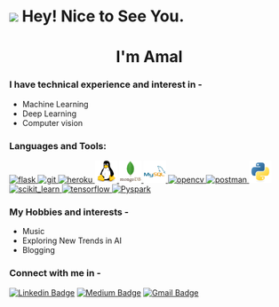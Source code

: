 <h1><img src="https://emojis.slackmojis.com/emojis/images/1531849430/4246/blob-sunglasses.gif?1531849430" width="30"/> Hey! Nice to See You.</h1>
<h1 align="center">I'm Amal</h1>

### I have technical experience and interest in -
* Machine Learning
* Deep Learning
* Computer vision 


<h3 align="left">Languages and Tools:</h3>
<p align="left">  <a href="https://flask.palletsprojects.com/" target="_blank"> <img src="https://www.vectorlogo.zone/logos/pocoo_flask/pocoo_flask-icon.svg" alt="flask" width="40" height="40"/> </a> <a href="https://git-scm.com/" target="_blank"> <img src="https://www.vectorlogo.zone/logos/git-scm/git-scm-icon.svg" alt="git" width="40" height="40"/> </a> <a href="https://heroku.com" target="_blank"> <img src="https://www.vectorlogo.zone/logos/heroku/heroku-icon.svg" alt="heroku" width="40" height="40"/> </a> <a href="https://www.linux.org/" target="_blank"> <img src="https://raw.githubusercontent.com/devicons/devicon/master/icons/linux/linux-original.svg" alt="linux" width="40" height="40"/> </a> <a href="https://www.mongodb.com/" target="_blank"> <img src="https://raw.githubusercontent.com/devicons/devicon/master/icons/mongodb/mongodb-original-wordmark.svg" alt="mongodb" width="40" height="40"/> </a> <a href="https://www.mysql.com/" target="_blank"> <img src="https://raw.githubusercontent.com/devicons/devicon/master/icons/mysql/mysql-original-wordmark.svg" alt="mysql" width="40" height="40"/> </a> <a href="https://opencv.org/" target="_blank"> <img src="https://www.vectorlogo.zone/logos/opencv/opencv-icon.svg" alt="opencv" width="40" height="40"/> </a> <a href="https://postman.com" target="_blank"> <img src="https://www.vectorlogo.zone/logos/getpostman/getpostman-icon.svg" alt="postman" width="40" height="40"/> </a> <a href="https://www.python.org" target="_blank"> <img src="https://raw.githubusercontent.com/devicons/devicon/master/icons/python/python-original.svg" alt="python" width="40" height="40"/> </a>  <a href="https://scikit-learn.org/" target="_blank"> <img src="https://upload.wikimedia.org/wikipedia/commons/0/05/Scikit_learn_logo_small.svg" alt="scikit_learn" width="40" height="40"/> </a> <a href="https://www.tensorflow.org" target="_blank"> <img src="https://www.vectorlogo.zone/logos/tensorflow/tensorflow-icon.svg" alt="tensorflow" width="40" height="40"/> </a> <a href="https://spark.apache.org/docs/latest/api/python/" target="_blank"> <img src="https://www.vectorlogo.zone/logos/apache_spark/apache_spark-icon.svg" alt="Pyspark" width="40" height="40"/> </a></p>

### My Hobbies and interests -
* Music
* Exploring New Trends in AI
* Blogging

### Connect with me in - 
[![Linkedin Badge](https://img.shields.io/badge/-AmalAjay-blue?style=flat&logo=Linkedin&logoColor=white&link=https://www.linkedin.com/in/amal-ajay/)](https://www.linkedin.com/in/amal-ajay/)
[![Medium Badge](https://img.shields.io/badge/-AmalAjay-black?style=flat&logo=Medium&logoColor=white&labelColor=black&link=https://amalaj7.medium.com/)](https://amalaj7.medium.com/)
[![Gmail Badge](https://img.shields.io/badge/-AmalAjay-c14438?style=flat&logo=Gmail&logoColor=white&link=mailto:amalsaga@gmail.com)](mailto:amalsaga@gmail.com)
